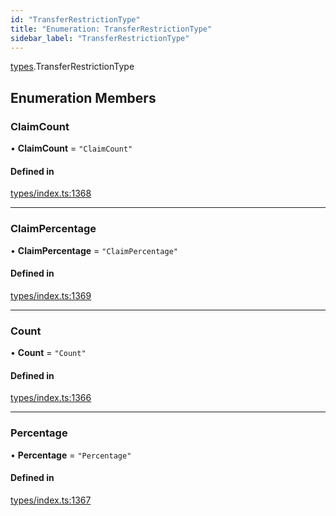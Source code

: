```yaml
---
id: "TransferRestrictionType"
title: "Enumeration: TransferRestrictionType"
sidebar_label: "TransferRestrictionType"
---
```


[types](../../../modules/Types/Types.md).TransferRestrictionType

## Enumeration Members

### ClaimCount

• **ClaimCount** = ``"ClaimCount"``

#### Defined in

[types/index.ts:1368](https://github.com/PolymeshAssociation/polymesh-sdk/blob/95f248df/src/types/index.ts#L1368)

___

### ClaimPercentage

• **ClaimPercentage** = ``"ClaimPercentage"``

#### Defined in

[types/index.ts:1369](https://github.com/PolymeshAssociation/polymesh-sdk/blob/95f248df/src/types/index.ts#L1369)

___

### Count

• **Count** = ``"Count"``

#### Defined in

[types/index.ts:1366](https://github.com/PolymeshAssociation/polymesh-sdk/blob/95f248df/src/types/index.ts#L1366)

___

### Percentage

• **Percentage** = ``"Percentage"``

#### Defined in

[types/index.ts:1367](https://github.com/PolymeshAssociation/polymesh-sdk/blob/95f248df/src/types/index.ts#L1367)
